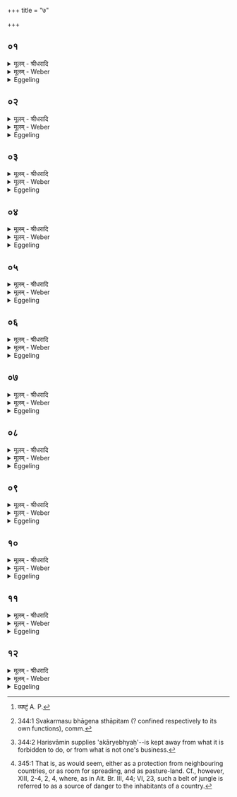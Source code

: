 +++
title = "७"

+++


## ०१
<details><summary>मूलम् - श्रीधरादि</summary>

एष वै᳘ प्प्रभूर्न्ना᳘म यज्ञः[[!!]]॥  
(ज्ञो) य᳘त्रैते᳘न यज्ञे᳘न य᳘जन्ते स᳘र्व्वमेव प्प्र᳘भूतम्भवति॥
</details>

<details><summary>मूलम् - Weber</summary>

एष वै᳘ प्रभूर्ना᳘म यज्ञः᳟॥  
य᳘त्रैते᳘न यज्ञे᳘न य᳘जन्ते स᳘र्वमेव प्र᳘भूतम् भवति॥
</details>

<details><summary>Eggeling</summary>

1. Verily, this is the sacrifice called Strengthful: wherever they worship with this sacrifice, everything indeed becomes strong.
</details>

## ०२
<details><summary>मूलम् - श्रीधरादि</summary>

(त्ये) एष वै᳘ व्विभूर्न्ना᳘म यज्ञः[[!!]]॥  
(ज्ञो) य᳘त्रैते᳘न यज्ञे᳘न य᳘जन्ते स᳘र्व्वमेव व्वि᳘भूतम्भवति॥
</details>

<details><summary>मूलम् - Weber</summary>

एष वै᳘ विभूर्ना᳘म यज्ञः᳟॥  
य᳘त्रैते᳘न यज्ञे᳘न य᳘जन्ते स᳘र्वमेव वि᳘भूतम् भवति॥
</details>

<details><summary>Eggeling</summary>

2. Verily, this is the sacrifice called Plenteous: wherever they worship with this sacrifice, everything indeed becomes plentiful.
</details>

## ०३
<details><summary>मूलम् - श्रीधरादि</summary>

(त्ये) एष वै व्य᳘ष्टिर्न्ना᳘म यज्ञः[[!!]]॥  
(ज्ञो) य᳘त्रैते᳘न यज्ञे᳘न य᳘जन्ते स᳘र्व्वमेव᳘ व्य᳘ष्टम्भवति॥
</details>

<details><summary>मूलम् - Weber</summary>

एष वै व्य᳘ष्टिर्ना᳘म यज्ञः᳟॥  
य᳘त्रैते᳘न यज्ञे᳘न य᳘जन्ते स᳘र्वमेव व्य᳘ष्टम् [^wbr_1] भवति॥  

[^wbr_1]: व्यष्टं᳘ A. P.
</details>

<details><summary>Eggeling</summary>

3. Verily, this is the sacrifice called Obtainment: wherever they worship with this sacrifice, everything indeed becomes obtained.
</details>

## ०४
<details><summary>मूलम् - श्रीधरादि</summary>

(त्ये) एष वै व्वि᳘धृतिर्न्ना᳘म यज्ञः[[!!]]॥  
(ज्ञो) य᳘त्रैते᳘न यज्ञे᳘न य᳘जन्ते स᳘र्व्वमेव व्वि᳘धृतम्भवति॥
</details>

<details><summary>मूलम् - Weber</summary>

एष वै वि᳘धृतिर्ना᳘म यज्ञः᳟॥  
य᳘त्रैते᳘न य᳘जन्ते स᳘र्वमेव वि᳘धृतम् भवति॥
</details>

<details><summary>Eggeling</summary>

4. Verily, this is the sacrifice called Distinction: wherever they worship with this sacrifice, everything indeed becomes distinct [^egg_880].

[^egg_880]: 344:1 Svakarmasu bhāgena sthāpitam (? confined respectively to its own functions), comm.
</details>

## ०५
<details><summary>मूलम् - श्रीधरादि</summary>

(त्ये) एष वै व्या᳘वृत्तिर्न्ना᳘म यज्ञः[[!!]]॥  
(ज्ञो) य᳘त्रैते᳘न यज्ञे᳘न यज᳘न्ते स᳘र्व्वमेव व्या᳘वृत्तम्भवति॥
</details>

<details><summary>मूलम् - Weber</summary>

एष वै व्या᳘वृत्तिर्ना᳘म यज्ञः᳟॥  
य᳘त्रैते᳘न यज्ञे᳘न यज᳘न्ते स᳘र्वमेव व्या᳘वृत्तम् भवति॥
</details>

<details><summary>Eggeling</summary>

5. Verily, this is the sacrifice called Severance: wherever they worship with this sacrifice, everything indeed becomes severed [^egg_881].

[^egg_881]: 344:2 Harisvāmin supplies 'akāryebhyaḥ'--is kept away from what it is forbidden to do, or from what is not one's business.
</details>

## ०६
<details><summary>मूलम् - श्रीधरादि</summary>

(त्ये) एष वा ऊ᳘र्ज्जस्वान्ना᳘म यज्ञः[[!!]]॥  
(ज्ञो) य᳘त्रैते᳘न यज्ञे᳘न य᳘जन्ते स᳘र्व्वमेवो᳘र्ज्जस्वद्भवति॥
</details>

<details><summary>मूलम् - Weber</summary>

एष वा ऊ᳘र्जस्वान्ना᳘म यज्ञः᳟॥  
य᳘त्रैते᳘न यज्ञे᳘न य᳘जन्ते स᳘र्वमेवो᳘र्जस्वद्भवति॥
</details>

<details><summary>Eggeling</summary>

6. Verily, this is the sacrifice called Food-abounding: wherever they worship with this sacrifice, everything indeed becomes abounding in food.
</details>

## ०७
<details><summary>मूलम् - श्रीधरादि</summary>

(त्ये) एष वै᳘ पयस्वान्ना᳘म[[!!]] यज्ञः[[!!]]॥  
(ज्ञो) य᳘त्रैते᳘न यज्ञे᳘न य᳘जन्ते स᳘र्व्वमेव प᳘यस्वद्भवति॥
</details>

<details><summary>मूलम् - Weber</summary>

एष वै प᳘यस्वान्ना᳘म यज्ञः᳟॥  
य᳘त्रैते᳘न यज्ञे᳘न य᳘जन्ते स᳘र्वमेव प᳘यस्वद्भवति॥
</details>

<details><summary>Eggeling</summary>

7. Verily, this is the sacrifice called Sapful:

wherever they worship with this sacrifice, everything indeed becomes rich in sap (or drink).
</details>

## ०८
<details><summary>मूलम् - श्रीधरादि</summary>

(त्ये) एष वै᳘ ब्रह्मवर्च्चसी ना᳘म यज्ञः[[!!]]॥  
(ज्ञो) य᳘त्रैते᳘न यज्ञे᳘न य᳘जन्त ऽआ᳘ ब्राह्मणो᳘ ब्रह्मवर्च्चसी᳘ जायते॥
</details>

<details><summary>मूलम् - Weber</summary>

एष वै᳘ ब्रह्मवर्चसी ना᳘म यज्ञः᳟॥  
य᳘त्रैते᳘न यज्ञे᳘न य᳘जन्त आ᳘ ब्राह्मणो᳘ ब्रह्मवर्चसी᳘ जायते॥
</details>

<details><summary>Eggeling</summary>

8. Verily, this is the sacrifice called Abounding in holiness: wherever they worship with this sacrifice, the Brāhmaṇa is born as one rich in holiness.
</details>

## ०९
<details><summary>मूलम् - श्रीधरादि</summary>

(त ऽए) एष वा᳘ ऽअतिव्याधी ना᳘म यज्ञः[[!!]]॥  
(ज्ञो) य᳘त्रैते᳘न यज्ञे᳘न य᳘जन्त ऽआ᳘ राज᳘न्यो ऽतिव्याधी᳘ जायते॥
</details>

<details><summary>मूलम् - Weber</summary>

एष वा᳘ अतिव्याधी ना᳘म यज्ञः᳟॥  
य᳘त्रैते᳘न यज्ञे᳘न य᳘जन्त आ᳘ राजॗन्योऽतिव्याधी᳘ जायते॥
</details>

<details><summary>Eggeling</summary>

9. Verily, this is the sacrifice called Excelling in hitting: wherever they worship with this sacrifice, the Rājanya is born as one excelling in hitting (the mark).
</details>

## १०
<details><summary>मूलम् - श्रीधरादि</summary>

(त ऽए) एष वै᳘ दीर्घो ना᳘म यज्ञः[[!!]]॥  
(ज्ञो) य᳘त्रैते᳘न यज्ञे᳘न य᳘जन्त ऽआ᳘ दीर्घारण्य᳘ञ्जायते॥
</details>

<details><summary>मूलम् - Weber</summary>

एष वै᳘ दीर्घो ना᳘म यज्ञः᳟॥  
य᳘त्रैते᳘न यज्ञे᳘न य᳘जन्त आ᳘ दीर्घारण्यं᳘ जायते॥
</details>

<details><summary>Eggeling</summary>

10. Verily, this is the sacrifice called the Long (wide) one: wherever they worship with this sacrifice, a wide tract of forest-land will be provided [^egg_882].

[^egg_882]: 345:1 That is, as would seem, either as a protection from neighbouring countries, or as room for spreading, and as pasture-land. Cf., however, XIII, 2-4, 2, 4, where, as in Ait. Br. III, 44; VI, 23, such a belt of jungle is referred to as a source of danger to the inhabitants of a country.
</details>

## ११
<details><summary>मूलम् - श्रीधरादि</summary>

(त ऽए) एष वै᳘ कॢप्तिर्न्ना᳘म यज्ञः[[!!]]॥  
(ज्ञो) य᳘त्रैते᳘न यज्ञे᳘न य᳘जन्ते स᳘र्व्वमेव᳘ कॢप्त᳘म्भवति॥
</details>

<details><summary>मूलम् - Weber</summary>

एष वै᳘ कॢप्तिर्ना᳘म यज्ञः᳟॥  
य᳘त्रैते᳘न यज्ञे᳘न य᳘जन्ते स᳘र्वमेव᳘ कॢप्त᳘म् भवति॥
</details>

<details><summary>Eggeling</summary>

11. Verily, this is the sacrifice called Fitness: wherever they worship with this sacrifice, everything indeed becomes fit and proper.
</details>

## १२
<details><summary>मूलम् - श्रीधरादि</summary>

(त्ये) एष वै᳘ प्प्रतिष्ठा ना᳘म यज्ञः[[!!]]॥  
(ज्ञो) य᳘त्रैते᳘न यज्ञे᳘न य᳘जन्ते स᳘र्व्वमेव प्प्र᳘तिष्ठितम्भवति॥
</details>
<details><summary>मूलम् - Weber</summary>

एष वै᳘ प्रतिष्ठा ना᳘म यज्ञः᳟॥  
य᳘त्रैते᳘न यज्ञे᳘न य᳘जन्ते स᳘र्वमेव प्र᳘तिष्ठितम् भवति॥
</details>
<details><summary>Eggeling</summary>

12. Verily, this is the sacrifice called Support (foundation): wherever they worship with this sacrifice, everything indeed becomes supported (firmly established).
</details>

